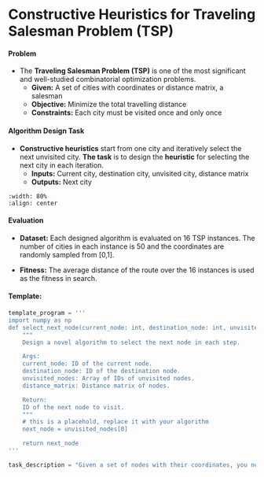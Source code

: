 # **Constructive Heuristics** for **Traveling Salesman Problem (TSP)**

#### **Problem** 

+ The **Traveling Salesman Problem (TSP)** is one of the most significant and well-studied combinatorial optimization problems. 
  + **Given:** A set of cities with coordinates or distance matrix, a salesman
  + **Objective:** Minimize the total travelling distance 
  + **Constraints:** Each city must be visited once and only once

#### Algorithm Design Task

+ **Constructive heuristics** start from one city and iteratively select the next unvisited city. **The task** is to design the **heuristic** for selecting the next city in each iteration.
  + **Inputs:** Current city, destination city, unvisited city, distance matrix
  + **Outputs:** Next city

```{image} ./tsp_construct.png
:width: 80%
:align: center
```


#### Evaluation

+ **Dataset:** Each designed algorithm is evaluated on 16 TSP instances. The number of cities in each instance is 50 and the coordinates are randomly sampled from [0,1]. 

+ **Fitness:** The average distance of the route over the 16 instances is used as the fitness in search.

#### Template: 

```python
template_program = '''
import numpy as np
def select_next_node(current_node: int, destination_node: int, unvisited_nodes: np.ndarray, distance_matrix: np.ndarray) -> int: 
    """
    Design a novel algorithm to select the next node in each step.

    Args:
    current_node: ID of the current node.
    destination_node: ID of the destination node.
    unvisited_nodes: Array of IDs of unvisited nodes.
    distance_matrix: Distance matrix of nodes.

    Return:
    ID of the next node to visit.
    """
    # this is a placehold, replace it with your algorithm
    next_node = unvisited_nodes[0]

    return next_node
'''

task_description = "Given a set of nodes with their coordinates, you need to find the shortest route that visits each node once and returns to the starting node. The task can be solved step-by-step by starting from the current node and iteratively choosing the next node. Help me design a novel algorithm that is different from the algorithms in literature to select the next node in each step."

```

